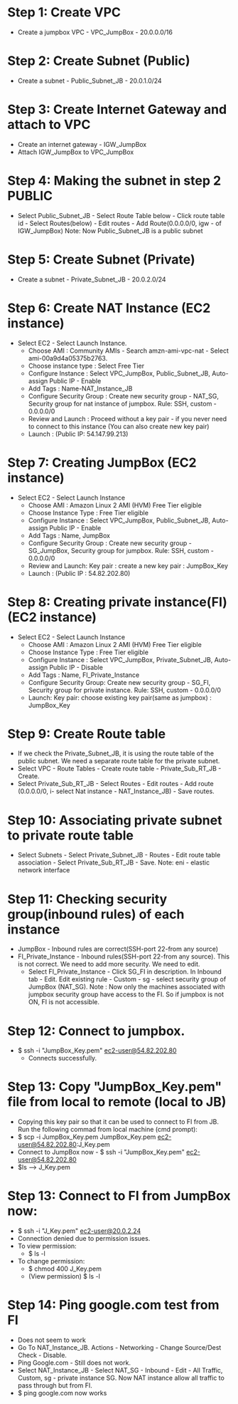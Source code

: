 # Step 1: Create VPC
  - Create a jumpbox VPC - VPC_JumpBox - 20.0.0.0/16
# Step 2: Create Subnet (Public)
  - Create a subnet - Public_Subnet_JB - 20.0.1.0/24
# Step 3: Create Internet Gateway and attach to VPC
  - Create an internet gateway - IGW_JumpBox
  - Attach IGW_JumpBox to VPC_JumpBox
# Step 4: Making the subnet in step 2 PUBLIC
  - Select Public_Subnet_JB - Select Route Table below - Click route table id - Select Routes(below) - Edit routes - Add Route(0.0.0.0/0, igw - of IGW_JumpBox)
Note: Now Public_Subnet_JB is a public subnet
# Step 5: Create Subnet (Private)
  - Create a subnet - Private_Subnet_JB - 20.0.2.0/24
# Step 6: Create NAT Instance (EC2 instance)
  - Select EC2 - Select Launch Instance.
    - Choose AMI : Community AMIs - Search amzn-ami-vpc-nat - Select ami-00a9d4a05375b2763.
    - Choose instance type : Select Free Tier
    - Configure Instance : Select VPC_JumpBox, Public_Subnet_JB, Auto-assign Public IP - Enable
    - Add Tags : Name-NAT_Instance_JB
    - Configure Security Group : Create new security group - NAT_SG, Security group for nat instance of jumpbox. Rule: SSH, custom - 0.0.0.0/0
    - Review and Launch : Proceed without a key pair - if you never need to connect to this instance (You can also create new key pair)
    - Launch : (Public IP: 54.147.99.213)
# Step 7: Creating JumpBox (EC2 instance)
  - Select EC2 - Select Launch Instance
    - Choose AMI : Amazon Linux 2 AMI (HVM) Free Tier eligible
    - Choose Instance Type : Free Tier eligible
    - Configure Instance : Select VPC_JumpBox, Public_Subnet_JB, Auto-assign Public IP - Enable
    - Add Tags : Name, JumpBox
    - Configure Security Group : Create new security group - SG_JumpBox, Security group for jumpbox. Rule: SSH, custom - 0.0.0.0/0
    - Review and Launch: Key pair : create a new key pair : JumpBox_Key
    - Launch : (Public IP : 54.82.202.80)
# Step 8: Creating private instance(FI) (EC2 instance)
  - Select EC2 - Select Launch Instance
    - Choose AMI : Amazon Linux 2 AMI (HVM) Free Tier eligible
    - Choose Instance Type : Free Tier eligible
    - Configure Instance : Select VPC_JumpBox, Private_Subnet_JB, Auto-assign Public IP - Disable
    - Add Tags : Name, FI_Private_Instance
    - Configure Security Group: Create new security group - SG_FI, Security group for private instance. Rule: SSH, custom - 0.0.0.0/0
    - Launch: Key pair: choose existing key pair(same as jumpbox) : JumpBox_Key
# Step 9: Create Route table
  - If we check the Private_Subnet_JB, it is using the route table of the public subnet. We need a separate route table for the private subnet. 
  - Select VPC - Route Tables - Create route table - Private_Sub_RT_JB - Create.
  - Select Private_Sub_RT_JB - Select Routes - Edit routes - Add route (0.0.0.0/0, i- select Nat instance - NAT_Instance_JB) - Save routes.
# Step 10: Associating private subnet to private route table
  - Select Subnets - Select Private_Subnet_JB - Routes - Edit route table association - Select Private_Sub_RT_JB - Save.
Note: eni - elastic network interface
# Step 11: Checking security group(inbound rules) of each instance
  - JumpBox - Inbound rules are correct(SSH-port 22-from any source)
  - FI_Private_Instance - Inbound rules(SSH-port 22-from any source). This is not correct. We need to add more security. We need to edit.
    - Select FI_Private_Instance - Click SG_FI in description. In Inbound tab - Edit. Edit existing rule - Custom - sg - select security group of JumpBox (NAT_SG).
Note : Now only the machines associated with jumpbox security group have access to the FI. So if jumpbox is not ON, FI is not accessible.
# Step 12: Connect to jumpbox.
  - $ ssh -i "JumpBox_Key.pem" ec2-user@54.82.202.80
    - Connects successfully.
# Step 13: Copy "JumpBox_Key.pem" file from local to remote (local to JB)
  - Copying this key pair so that it can be used to connect to FI from JB. Run the following commad from local machine (cmd prompt):
  - $ scp -i JumpBox_Key.pem JumpBox_Key.pem ec2-user@54.82.202.80:J_Key.pem
  - Connect to JumpBox now - $ ssh -i "JumpBox_Key.pem" ec2-user@54.82.202.80
  - $ls --> J_Key.pem
# Step 13: Connect to FI from JumpBox now:
  - $ ssh -i "J_Key.pem" ec2-user@20.0.2.24
  - Connection denied due to permission issues.
  - To view permission:
    - $ ls -l
  - To change permission:
    - $ chmod 400 J_Key.pem
    - (View permission) $ ls -l
# Step 14: Ping google.com test from FI
  - Does not seem to work
  - Go To NAT_Instance_JB. Actions - Networking - Change Source/Dest Check - Disable.
  - Ping Google.com - Still does not work.
  - Select NAT_Instance_JB - Select NAT_SG - Inbound - Edit - All Traffic, Custom, sg - private instance SG.
    Now NAT instance allow all traffic to pass through but from FI.
  - $ ping google.com now works
